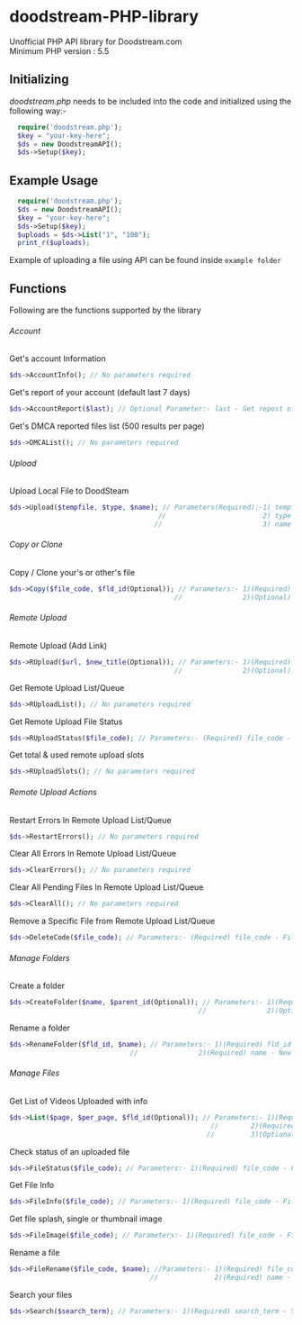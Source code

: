 # doodstream-PHP-library
Unofficial PHP API library for Doodstream.com <br>
Minimum PHP version : 5.5


## Initializing
*doodstream.php* needs to be included into the code and initialized using the following way:- 

```php
  require('doodstream.php');
  $key = "your-key-here";
  $ds = new DoodstreamAPI();
  $ds->Setup($key);
  ```

## Example Usage

```php
  require('doodstream.php');
  $ds = new DoodstreamAPI();
  $key = "your-key-here";
  $ds->Setup($key);
  $uploads = $ds->List("1", "100");
  print_r($uploads);
```
Example of uploading a file using API can be found inside `example folder`


## Functions

Following are the functions supported by the library
###### Account
Get's account Information
```php
$ds->AccountInfo(); // No parameters required
```
Get's report of your account (default last 7 days)
```php
$ds->AccountReport($last); // Optional Parameter:- last - Get repost of last x days
```
Get's DMCA reported files list (500 results per page)
```php
$ds->DMCAList(); // No parameters required
```

###### Upload
Upload Local File to DoodSteam 
```php
$ds->Upload($tempfile, $type, $name); // Parameters(Required):-1) tempfile - Location of the file's temporary location on the server, called using $_FILES['video']['tmp_name']
                                     //                        2) type - Video Extention, called using $_FILES['video']['type'] 
                                    //                         3) name - Name you want to save the video with, needs to full name with extention for example :- Video1.mp4
```
###### Copy or Clone <br>
Copy / Clone your's or other's file
```php
$ds->Copy($file_code, $fld_id(Optional)); // Parameters:- 1)(Required) file_code - File code of the video you want to copy
                                         //               2)(Optional) fld_id - Folder ID to store inside
```

###### Remote Upload
Remote Upload (Add Link)
```php
$ds->RUpload($url, $new_title(Optional)); // Parameters:- 1)(Required) url - URL to remote upload
                                         //               2)(Optional) new_title - Set a custom video title
```
Get Remote Upload List/Queue
```php
$ds->RUploadList(); // No parameters required
```

Get Remote Upload File Status
```php
$ds->RUploadStatus($file_code); // Parameters:- (Required) file_code - File code of the file in Remote Upload Queue
```

Get total & used remote upload slots
```php
$ds->RUploadSlots(); // No parameters required
```

###### Remote Upload Actions

Restart Errors In Remote Upload List/Queue
```php
$ds->RestartErrors(); // No parameters required
```

Clear All Errors In Remote Upload List/Queue
```php
$ds->ClearErrors(); // No parameters required
```

Clear All Pending Files In Remote Upload List/Queue
```php
$ds->ClearAll(); // No parameters required
```

Remove a Specific File from Remote Upload List/Queue
```php
$ds->DeleteCode($file_code); // Parameters:- (Required) file_code - File code to be removed from Remote Upload List/Queue
```
###### Manage Folders

Create a folder
```php
$ds->CreateFolder($name, $parent_id(Optional)); // Parameters:- 1)(Required) name - Name of the folder to be created
                                               //               2)(Optional) parent_id - Parent folder ID
```

Rename a folder
```php
$ds->RenameFolder($fld_id, $name); // Parameters:- 1)(Required) fld_id - Folder ID
	                          //               2)(Required) name - New name of the folder
```

###### Manage Files

Get List of Videos Uploaded with info
```php
$ds->List($page, $per_page, $fld_id(Optional)); // Parameters:- 1)(Required) page - Pagination , page number from which results have to shown (1 for the most recent uploads; Ascending Order followed)
	                                              //        2)(Required) per_page - Max videos per page (Cannot be more than 200)
	                                             //         3)(Optional) fld_id - Show videos inside a specific folder 
```

Check status of an uploaded file
```php
$ds->FileStatus($file_code); // Parameters:- 1)(Required) file_code - File Code
```

Get File Info
```php
$ds->FileInfo($file_code); // Parameters:- 1)(Required) file_code - File Code
```

Get file splash, single or thumbnail image
```php
$ds->FileImage($file_code); // Parameters:- 1)(Required) file_code - File Code
```

Rename a file
```php
$ds->FileRename($file_code, $name); //Parameters:- 1)(Required) file_code - File Code
                                   //              2)(Required) name - New File Name
```

Search your files
```php
$ds->Search($search_term); // Parameters:- 1)(Required) search_term - Search term
```
